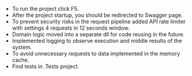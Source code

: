 * To run the project click F5.
* After the project startup, you should be redirected to Swagger page.
* To prevent security risks in the request pipeline added API rate limiter with settings 4 requests in 12 seconds window.
* Domain logic moved into a separate dll for code reusing in the future.
* Implemented logging to observe execution and middle results of the system.
* To avoid unnecessary requests to data implemented in the memory cache.
* Find tests in .Tests project.